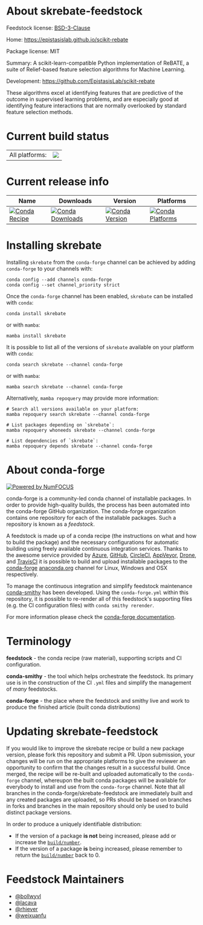 About skrebate-feedstock
========================

Feedstock license: [BSD-3-Clause](https://github.com/conda-forge/skrebate-feedstock/blob/main/LICENSE.txt)

Home: https://epistasislab.github.io/scikit-rebate

Package license: MIT

Summary: A scikit-learn-compatible Python implementation of ReBATE, a suite of
Relief-based feature selection algorithms for Machine Learning.


Development: https://github.com/EpistasisLab/scikit-rebate

These algorithms excel at identifying features that are predictive of the
outcome in supervised learning problems, and are especially good at
identifying feature interactions that are normally overlooked by standard
feature selection methods.


Current build status
====================


<table><tr><td>All platforms:</td>
    <td>
      <a href="https://dev.azure.com/conda-forge/feedstock-builds/_build/latest?definitionId=5091&branchName=main">
        <img src="https://dev.azure.com/conda-forge/feedstock-builds/_apis/build/status/skrebate-feedstock?branchName=main">
      </a>
    </td>
  </tr>
</table>

Current release info
====================

| Name | Downloads | Version | Platforms |
| --- | --- | --- | --- |
| [![Conda Recipe](https://img.shields.io/badge/recipe-skrebate-green.svg)](https://anaconda.org/conda-forge/skrebate) | [![Conda Downloads](https://img.shields.io/conda/dn/conda-forge/skrebate.svg)](https://anaconda.org/conda-forge/skrebate) | [![Conda Version](https://img.shields.io/conda/vn/conda-forge/skrebate.svg)](https://anaconda.org/conda-forge/skrebate) | [![Conda Platforms](https://img.shields.io/conda/pn/conda-forge/skrebate.svg)](https://anaconda.org/conda-forge/skrebate) |

Installing skrebate
===================

Installing `skrebate` from the `conda-forge` channel can be achieved by adding `conda-forge` to your channels with:

```
conda config --add channels conda-forge
conda config --set channel_priority strict
```

Once the `conda-forge` channel has been enabled, `skrebate` can be installed with `conda`:

```
conda install skrebate
```

or with `mamba`:

```
mamba install skrebate
```

It is possible to list all of the versions of `skrebate` available on your platform with `conda`:

```
conda search skrebate --channel conda-forge
```

or with `mamba`:

```
mamba search skrebate --channel conda-forge
```

Alternatively, `mamba repoquery` may provide more information:

```
# Search all versions available on your platform:
mamba repoquery search skrebate --channel conda-forge

# List packages depending on `skrebate`:
mamba repoquery whoneeds skrebate --channel conda-forge

# List dependencies of `skrebate`:
mamba repoquery depends skrebate --channel conda-forge
```


About conda-forge
=================

[![Powered by
NumFOCUS](https://img.shields.io/badge/powered%20by-NumFOCUS-orange.svg?style=flat&colorA=E1523D&colorB=007D8A)](https://numfocus.org)

conda-forge is a community-led conda channel of installable packages.
In order to provide high-quality builds, the process has been automated into the
conda-forge GitHub organization. The conda-forge organization contains one repository
for each of the installable packages. Such a repository is known as a *feedstock*.

A feedstock is made up of a conda recipe (the instructions on what and how to build
the package) and the necessary configurations for automatic building using freely
available continuous integration services. Thanks to the awesome service provided by
[Azure](https://azure.microsoft.com/en-us/services/devops/), [GitHub](https://github.com/),
[CircleCI](https://circleci.com/), [AppVeyor](https://www.appveyor.com/),
[Drone](https://cloud.drone.io/welcome), and [TravisCI](https://travis-ci.com/)
it is possible to build and upload installable packages to the
[conda-forge](https://anaconda.org/conda-forge) [anaconda.org](https://anaconda.org/)
channel for Linux, Windows and OSX respectively.

To manage the continuous integration and simplify feedstock maintenance
[conda-smithy](https://github.com/conda-forge/conda-smithy) has been developed.
Using the ``conda-forge.yml`` within this repository, it is possible to re-render all of
this feedstock's supporting files (e.g. the CI configuration files) with ``conda smithy rerender``.

For more information please check the [conda-forge documentation](https://conda-forge.org/docs/).

Terminology
===========

**feedstock** - the conda recipe (raw material), supporting scripts and CI configuration.

**conda-smithy** - the tool which helps orchestrate the feedstock.
                   Its primary use is in the construction of the CI ``.yml`` files
                   and simplify the management of *many* feedstocks.

**conda-forge** - the place where the feedstock and smithy live and work to
                  produce the finished article (built conda distributions)


Updating skrebate-feedstock
===========================

If you would like to improve the skrebate recipe or build a new
package version, please fork this repository and submit a PR. Upon submission,
your changes will be run on the appropriate platforms to give the reviewer an
opportunity to confirm that the changes result in a successful build. Once
merged, the recipe will be re-built and uploaded automatically to the
`conda-forge` channel, whereupon the built conda packages will be available for
everybody to install and use from the `conda-forge` channel.
Note that all branches in the conda-forge/skrebate-feedstock are
immediately built and any created packages are uploaded, so PRs should be based
on branches in forks and branches in the main repository should only be used to
build distinct package versions.

In order to produce a uniquely identifiable distribution:
 * If the version of a package **is not** being increased, please add or increase
   the [``build/number``](https://docs.conda.io/projects/conda-build/en/latest/resources/define-metadata.html#build-number-and-string).
 * If the version of a package **is** being increased, please remember to return
   the [``build/number``](https://docs.conda.io/projects/conda-build/en/latest/resources/define-metadata.html#build-number-and-string)
   back to 0.

Feedstock Maintainers
=====================

* [@bollwyvl](https://github.com/bollwyvl/)
* [@lacava](https://github.com/lacava/)
* [@rhiever](https://github.com/rhiever/)
* [@weixuanfu](https://github.com/weixuanfu/)


